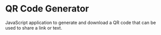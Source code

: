 # QR Code Generator

JavaScript application to generate and download a QR code that can be used to share a link or text.
